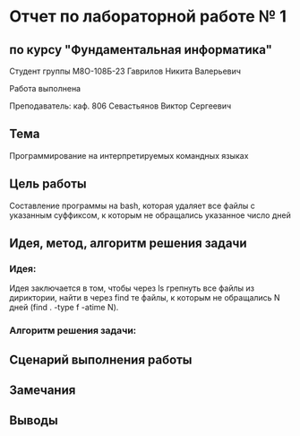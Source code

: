 # Отчет по лабораторной работе № 1
## по курсу "Фундаментальная информатика"

Студент группы M8О-108Б-23 Гаврилов Никита Валерьевич

Работа выполнена

Преподаватель: каф. 806 Севастьянов Виктор Сергеевич

## Тема
Программирование на интерпретируемых командных языках

## Цель работы
Составление программы на bash, которая удаляет все файлы с указанным суффиксом, к которым не обращались указанное число дней

## Идея, метод, алгоритм решения задачи
### Идея:

Идея заключается в том, чтобы через ls грепнуть все файлы из дириктории, найти в через find те файлы, к которым не обращались N дней (find . -type f -atime N).



### Алгоритм решения задачи:



## Сценарий выполнения работы
  

## Замечания

## Выводы
